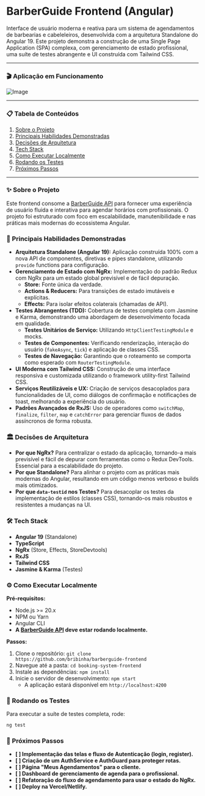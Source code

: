# BarberGuide Frontend (Angular)

Interface de usuário moderna e reativa para um sistema de agendamentos de barbearias e cabeleleiros, desenvolvida com a arquitetura Standalone do Angular 19. Este projeto demonstra a construção de uma Single Page Application (SPA) complexa, com gerenciamento de estado profissional, uma suíte de testes abrangente e UI construída com Tailwind CSS.

---

### 🎬 Aplicação em Funcionamento

![Image](https://github.com/user-attachments/assets/6ec82a9f-b350-4534-811a-9e3ca7ea68e4)

---

### 📋 Tabela de Conteúdos
1.  [Sobre o Projeto](#-sobre-o-projeto)
2.  [Principais Habilidades Demonstradas](#-principais-habilidades-demonstradas)
3.  [Decisões de Arquitetura](#-decisões-de-arquitetura)
4.  [Tech Stack](#-tech-stack)
5.  [Como Executar Localmente](#-como-executar-localmente)
6.  [Rodando os Testes](#-rodando-os-testes)
7.  [Próximos Passos](#-próximos-passos)

---

### ✨ Sobre o Projeto

Este frontend consome a [BarberGuide API](https://github.com/bribinha/barberguide-api) para fornecer uma experiência de usuário fluida e interativa para agendar horários com profissionais. O projeto foi estruturado com foco em escalabilidade, manutenibilidade e nas práticas mais modernas do ecossistema Angular.

### 🚀 Principais Habilidades Demonstradas

* **Arquitetura Standalone (Angular 19):** Aplicação construída 100% com a nova API de componentes, diretivas e pipes standalone, utilizando `provide` functions para configuração.
* **Gerenciamento de Estado com NgRx:** Implementação do padrão Redux com NgRx para um estado global previsível e de fácil depuração.
    * **Store:** Fonte única da verdade.
    * **Actions & Reducers:** Para transições de estado imutáveis e explícitas.
    * **Effects:** Para isolar efeitos colaterais (chamadas de API).
* **Testes Abrangentes (TDD):** Cobertura de testes completa com Jasmine e Karma, demonstrando uma abordagem de desenvolvimento focada em qualidade.
    * **Testes Unitários de Serviço:** Utilizando `HttpClientTestingModule` e mocks.
    * **Testes de Componentes:** Verificando renderização, interação do usuário (`fakeAsync`, `tick`) e aplicação de classes CSS.
    * **Testes de Navegação:** Garantindo que o roteamento se comporta como esperado com `RouterTestingModule`.
* **UI Moderna com Tailwind CSS:** Construção de uma interface responsiva e customizada utilizando o framework utility-first Tailwind CSS.
* **Serviços Reutilizáveis e UX:** Criação de serviços desacoplados para funcionalidades de UI, como diálogos de confirmação e notificações de toast, melhorando a experiência do usuário.
* **Padrões Avançados de RxJS:** Uso de operadores como `switchMap`, `finalize`, `filter`, `map` e `catchError` para gerenciar fluxos de dados assíncronos de forma robusta.

### 🏛️ Decisões de Arquitetura

* **Por que NgRx?** Para centralizar o estado da aplicação, tornando-a mais previsível e fácil de depurar com ferramentas como o Redux DevTools. Essencial para a escalabilidade do projeto.
* **Por que Standalone?** Para alinhar o projeto com as práticas mais modernas do Angular, resultando em um código menos verboso e builds mais otimizados.
* **Por que `data-testid` nos Testes?** Para desacoplar os testes da implementação de estilos (classes CSS), tornando-os mais robustos e resistentes a mudanças na UI.

### 🛠️ Tech Stack

* **Angular 19** (Standalone)
* **TypeScript**
* **NgRx** (Store, Effects, StoreDevtools)
* **RxJS**
* **Tailwind CSS**
* **Jasmine & Karma** (Testes)

### ⚙️ Como Executar Localmente

**Pré-requisitos:**
* Node.js >= 20.x
* NPM ou Yarn
* Angular CLI
* **A [BarberGuide API](https://github.com/bribinha/barberguide-api) deve estar rodando localmente.**

**Passos:**
1.  Clone o repositório: `git clone https://github.com/bribinha/barberguide-frontend`
2.  Navegue até a pasta: `cd booking-system-frontend`
3.  Instale as dependências: `npm install`
4.  Inicie o servidor de desenvolvimento: `npm start`
    * A aplicação estará disponível em `http://localhost:4200`

### 🧪 Rodando os Testes

Para executar a suíte de testes completa, rode:
```bash
ng test
```

###  🔮 Próximos Passos
* **[ ] Implementação das telas e fluxo de Autenticação (login, register).**
* **[ ] Criação de um AuthService e AuthGuard para proteger rotas.**
* **[ ] Página "Meus Agendamentos" para o cliente.**
* **[ ] Dashboard de gerenciamento de agenda para o profissional.**
* **[ ] Refatoração do fluxo de agendamento para usar o estado do NgRx.**
* **[ ] Deploy na Vercel/Netlify.**
